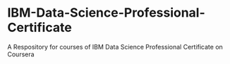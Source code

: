 # IBM-Data-Science-Professional-Certificate
A Respository for courses of IBM Data Science Professional Certificate on Coursera
